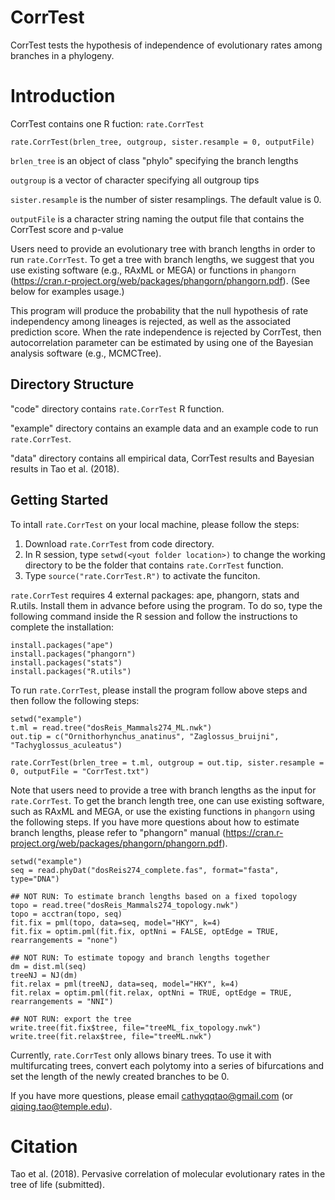 CorrTest
==============

CorrTest tests the hypothesis of independence of evolutionary rates among branches in a phylogeny.

Introduction
============

CorrTest contains one R fuction: `rate.CorrTest` 

`rate.CorrTest(brlen_tree, outgroup, sister.resample = 0, outputFile)`

  `brlen_tree` is an object of class "phylo" specifying the branch lengths
	
  `outgroup` is a vector of character specifying all outgroup tips
  
  `sister.resample` is	the number of sister resamplings. The default value is 0. 
	
  `outputFile` is a character string naming the output file that contains the CorrTest score and p-value
	

Users need to provide an evolutionary tree with branch lengths in order to run `rate.CorrTest`. To get a tree with branch lengths, we suggest that you use existing software (e.g., RAxML or MEGA) or functions in `phangorn` (https://cran.r-project.org/web/packages/phangorn/phangorn.pdf).  (See below for examples usage.)

This program will produce the probability that the null hypothesis of rate independency among lineages is rejected, as well as the associated prediction score. When the rate independence is rejected by CorrTest, then autocorrelation parameter can be estimated by using one of the Bayesian analysis software (e.g., MCMCTree).

Directory Structure
------------------- 

"code" directory contains `rate.CorrTest` R function.

"example" directory contains an example data and an example code to run `rate.CorrTest`.

"data" directory contains all empirical data, CorrTest results and Bayesian results in Tao et al. (2018). 


Getting Started
---------------

To intall `rate.CorrTest` on your local machine, please follow the steps:

1. Download `rate.CorrTest` from code directory.
2. In R session, type `setwd(<yout folder location>)` to change the working directory to be the folder that contains `rate.CorrTest` function. 
2. Type `source("rate.CorrTest.R")` to activate the funciton.
	

`rate.CorrTest` requires 4 external packages: ape, phangorn, stats and R.utils. Install them in advance before using the program. To do so, type the following command inside the R session and follow the instructions to complete the installation: 

	install.packages("ape")
	install.packages("phangorn")
	install.packages("stats")
	install.packages("R.utils")


To run `rate.CorrTest`, please install the program follow above steps and then follow the following steps:

	setwd("example")
	t.ml = read.tree("dosReis_Mammals274_ML.nwk")
	out.tip = c("Ornithorhynchus_anatinus", "Zaglossus_bruijni", "Tachyglossus_aculeatus")
	
	rate.CorrTest(brlen_tree = t.ml, outgroup = out.tip, sister.resample = 0, outputFile = "CorrTest.txt")


Note that users need to provide a tree with branch lengths as the input for `rate.CorrTest`. To get the branch length tree, one can use existing software, such as RAxML and MEGA, or use the existing functions in `phangorn` using the following steps. If you have more questions about how to estimate branch lengths, please refer to "phangorn" manual (https://cran.r-project.org/web/packages/phangorn/phangorn.pdf). 
	
	setwd("example")
	seq = read.phyDat("dosReis274_complete.fas", format="fasta", type="DNA")
		
	## NOT RUN: To estimate branch lengths based on a fixed topology
	topo = read.tree("dosReis_Mammals274_topology.nwk") 
	topo = acctran(topo, seq)
	fit.fix = pml(topo, data=seq, model="HKY", k=4)
	fit.fix = optim.pml(fit.fix, optNni = FALSE, optEdge = TRUE, rearrangements = "none")
	
	## NOT RUN: To estimate topogy and branch lengths together
	dm = dist.ml(seq)
	treeNJ = NJ(dm)
	fit.relax = pml(treeNJ, data=seq, model="HKY", k=4)
	fit.relax = optim.pml(fit.relax, optNni = TRUE, optEdge = TRUE, rearrangements = "NNI")
		
	## NOT RUN: export the tree 
	write.tree(fit.fix$tree, file="treeML_fix_topology.nwk")
	write.tree(fit.relax$tree, file="treeML.nwk")

	
Currently, `rate.CorrTest` only allows binary trees. To use it with multifurcating trees, convert each polytomy into a series of bifurcations and set the length of the newly created branches to be 0.

If you have more questions, please email cathyqqtao@gmail.com (or qiqing.tao@temple.edu).



Citation
============
Tao et al. (2018). Pervasive correlation of molecular evolutionary rates in the tree of life (submitted).
